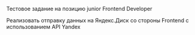 Тестовое задание на позицию junior Frontend Developer

Реализовать отправку данных на Яндекс.Диск со стороны Frontend с использованием API Yandex
